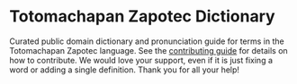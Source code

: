 
# Totomachapan Zapotec Dictionary

Curated public domain dictionary and pronunciation guide for terms in the Totomachapan Zapotec language. See the [contributing guide](https://github.com/drumworkteam/term/blob/make/.github/contributing.md) for details on how to contribute. We would love your support, even if it is just fixing a word or adding a single definition. Thank you for all your help!